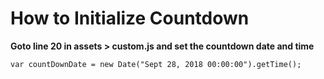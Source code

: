  # How to Initialize Countdown

 ****Goto line 20 in assets > custom.js and set the countdown date and time****
 
``var countDownDate = new Date("Sept 28, 2018 00:00:00").getTime();``